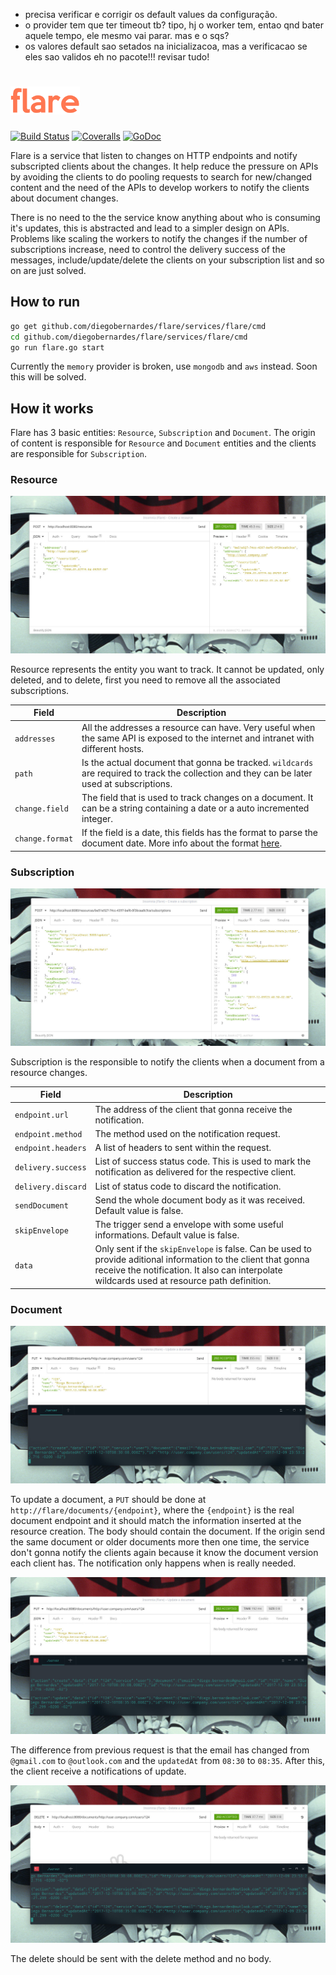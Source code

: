 - precisa verificar e corrigir os default values da configuração.
- o provider tem que ter timeout tb? tipo, hj o worker tem, entao qnd bater aquele tempo, ele mesmo vai parar. mas e o sqs?
- os valores default sao setados na inicializacoa, mas a verificacao se eles sao validos eh no pacote!!! revisar tudo!

# <img src="misc/doc/logo.png" border="0" alt="flare" height="45">
<a href="https://travis-ci.org/diegobernardes/flare"><img src="https://img.shields.io/travis/diegobernardes/flare/master.svg?style=flat-square" alt="Build Status"></a>
<a href="https://coveralls.io/github/diegobernardes/flare"><img src="https://img.shields.io/coveralls/diegobernardes/flare/master.svg?style=flat-square" alt="Coveralls"></a>
<a href="https://godoc.org/github.com/diegobernardes/flare"><img src="https://img.shields.io/badge/api-reference-blue.svg?style=flat-square" alt="GoDoc"></a>

Flare is a service that listen to changes on HTTP endpoints and notify subscripted clients about the changes. It help reduce the pressure on APIs by avoiding the clients to do pooling requests to search for new/changed content and the need of the APIs to develop workers to notify the clients about document changes.

There is no need to the the service know anything about who is consuming it's updates, this is abstracted and lead to a simpler design on APIs. Problems like scaling the workers to notify the changes if the number of subscriptions increase, need to control the delivery success of the messages, include/update/delete the clients on your subscription list and so on are just solved.

## How to run
```bash
go get github.com/diegobernardes/flare/services/flare/cmd
cd github.com/diegobernardes/flare/services/flare/cmd
go run flare.go start
```

Currently the `memory` provider is broken, use `mongodb` and `aws` instead. Soon this will be solved.

## How it works
Flare has 3 basic entities: `Resource`, `Subscription` and `Document`. The origin of content is responsible for `Resource` and `Document` entities and the clients are responsible for `Subscription`.

### Resource
<p align="center">
	<img src="misc/doc/resource.jpg">
<p>

Resource represents the entity you want to track. It cannot be updated, only deleted, and to delete, first you need to remove all the associated subscriptions.


| Field  | Description |
| ------------- | ------------- |
| `addresses` | All the addresses a resource can have. Very useful when the same API is exposed to the internet and intranet with different hosts. |
| `path` | Is the actual document that gonna be tracked. `wildcards` are required to track the collection and they can be later used at subscriptions. |
| `change.field` | The field that is used to track changes on a document. It can be a string containing a date or a auto incremented integer. |
| `change.format` | If the field is a date, this fields has the format to parse the document date. More info about the format [here](https://golang.org/pkg/time/#pkg-constants). |


### Subscription
<p align="center">
	<img src="misc/doc/subscription.jpg">
<p>


Subscription is the responsible to notify the clients when a document from a resource changes.

| Field  | Description |
| ------------- | ------------- |
| `endpoint.url` | The address of the client that gonna receive the notification. |
| `endpoint.method` | The method used on the notification request. |
| `endpoint.headers` | A list of headers to sent within the request. |
| `delivery.success` | List of success status code. This is used to mark the notification as delivered for the respective client. |
| `delivery.discard` | List of status code to discard the notification. |
| `sendDocument` | Send the whole document body as it was received. Default value is false. |
| `skipEnvelope` | The trigger send a envelope with some useful informations. Default value is false. |
| `data` | Only sent if the `skipEnvelope` is false. Can be used to provide aditional information to the client that gonna receive the notification. It also can interpolate wildcards used at resource path definition. |

### Document
<p align="center">
	<img src="misc/doc/document-create.jpg">
<p>

To update a document, a `PUT` should be done at `http://flare/documents/{endpoint}`, where the `{endpoint}` is the real document endpoint and it should match the information inserted at the resource creation. The body should contain the document.
If the origin send the same document or older documents more then one time, the service don't gonna notify the clients again because it know the document version each client has. The notification only happens when is really needed.  

<p align="center">
	<img src="misc/doc/document-update.jpg">
<p>

The difference from previous request is that the email has changed from `@gmail.com` to `@outlook.com` and the `updatedAt` from `08:30` to `08:35`. After this, the client receive a notifications of update.

<p align="center">
	<img src="misc/doc/document-delete.jpg">
<p>

The delete should be sent with the delete method and no body.
